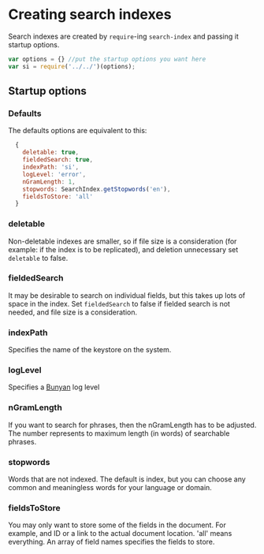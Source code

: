 # Creating search indexes

Search indexes are created by `require`-ing `search-index` and passing it startup options.

```javascript
var options = {} //put the startup options you want here
var si = require('../../')(options);
```

## Startup options

### Defaults

The defaults options are equivalent to this:

```javascript
  {
    deletable: true,
    fieldedSearch: true,
    indexPath: 'si',
    logLevel: 'error',
    nGramLength: 1,
    stopwords: SearchIndex.getStopwords('en'),
    fieldsToStore: 'all'
  }
```

### deletable

Non-deletable indexes are smaller, so if file size is a consideration
(for example: if the index is to be replicated), and deletion
unnecessary set `deletable` to false.

### fieldedSearch

It may be desirable to search on individual fields, but this takes up
lots of space in the index. Set `fieldedSearch` to false if fielded
search is not needed, and file size is a consideration.

### indexPath

Specifies the name of the keystore on the system.

### logLevel

Specifies a [Bunyan](https://github.com/trentm/node-bunyan) log level

### nGramLength

If you want to search for phrases, then the nGramLength has to be
adjusted. The number represents to maximum length (in words) of
searchable phrases.

### stopwords

Words that are not indexed. The default is index, but you can choose
any common and meaningless words for your language or domain.

### fieldsToStore

You may only want to store some of the fields in the document. For
  example, and ID or a link to the actual document location. 'all'
  means everything. An array of field names specifies the fields to
  store.
